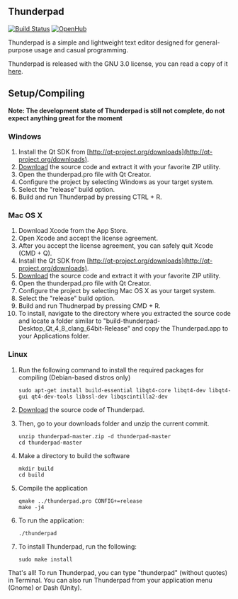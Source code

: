 ## Thunderpad

[![Build Status](https://travis-ci.org/alex-97/Thunderpad.svg)](https://travis-ci.org/alex-97/Thunderpad)
[![OpenHub](https://www.openhub.net/p/thunderpad/widgets/project_thin_badge.gif)](http://openhub.net/p/thunderpad)
 
Thunderpad is a simple and lightweight text editor designed for general-purpose usage and casual programming. 
 
Thunderpad is released with the GNU 3.0 license, you can read a copy of it [here](http://www.gnu.org/copyleft/gpl.html).
 
## Setup/Compiling
 
 **Note: The development state of Thunderpad is still not complete, do not expect anything great for the moment**
 
### Windows
 
 1. Install the Qt SDK from [http://qt-project.org/downloads](http://qt-project.org/downloads).
 2. [Download](https://github.com/alex-97/thunderpad/archive/master.zip) the source code and extract it with your favorite ZIP utility.
 3. Open the thunderpad.pro file with Qt Creator.
 4. Configure the project by selecting Windows as your target system.
 5. Select the "release" build option.
 5. Build and run Thunderpad by pressing CTRL + R.
 
### Mac OS X
 
 1. Download Xcode from the App Store.
 2. Open Xcode and accept the license agreement.
 3. After you accept the license agreement, you can safely quit Xcode (CMD + Q).
 4. Install the Qt SDK from [http://qt-project.org/downloads](http://qt-project.org/downloads).
 5. [Download](https://github.com/alex-97/thunderpad/archive/master.zip) the source code and extract it with your favorite ZIP utility.
 6. Open the thunderpad.pro file with Qt Creator.
 7. Configure the project by selecting Mac OS X as your target system.
 8. Select the "release" build option.
 9. Build and run Thudnerpad by pressing CMD + R.
 10. To install, navigate to the directory where you extracted the source code and locate a folder similar to "build-thunderpad-Desktop_Qt_4_8_clang_64bit-Release" and copy the Thunderpad.app to your Applications folder.
 
### Linux
 
 1. Run the following command to install the required packages for compiling (Debian-based distros only)
 
        sudo apt-get install build-essential libqt4-core libqt4-dev libqt4-gui qt4-dev-tools libssl-dev libqscintilla2-dev
 
 2. [Download](https://github.com/alex-97/thunderpad/archive/master.zip) the source code of Thunderpad. 
 
 3. Then, go to your downloads folder and unzip the current commit.
 
        unzip thunderpad-master.zip -d thunderpad-master
        cd thunderpad-master
 
 4. Make a directory to build the software
 
        mkdir build
        cd build
 
 5. Compile the application
 
        qmake ../thunderpad.pro CONFIG+=release
        make -j4
 
 6. To run the application:
 
        ./thunderpad
 
 7. To install Thunderpad, run the following:
 
        sudo make install
 
 
 That's all! To run Thunderpad, you can type "thunderpad" (without quotes) in Terminal. You can also run Thunderpad from your application menu (Gnome) or Dash (Unity).
 
